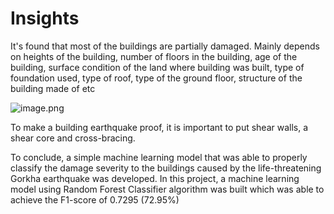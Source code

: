 # Insights 

It's found that most of the buildings are partially damaged. Mainly depends on heights of the building, number of floors in the building, age of the building, surface condition of the land where building was built, type of foundation used,  type of roof, type of the ground floor, structure of the building made of etc


![image.png](attachment:image.png)

To make a building earthquake proof, it is important to put shear walls, a shear core and cross-bracing.

To conclude, a simple machine learning model that was able to properly classify the damage severity to the buildings caused by the life-threatening Gorkha earthquake was developed. 
In this project, a machine learning model using Random Forest Classifier algorithm  was built which was able to achieve the F1-score of 0.7295 (72.95%) 



```python

```
